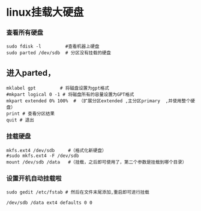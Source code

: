 # linux挂载大硬盘

### 查看所有硬盘

```
sudo fdisk -l         #查看机器上硬盘
sudo parted /dev/sdb  # 分区没有挂载的硬盘
```



## 进入parted， 

```
mklabel gpt         # 将磁盘设置为gpt格式
#mkpart logical 0 -1 # 将磁盘所有的容量设置为GPT格式
mkpart extended 0% 100%  # （扩展分区extended ,主分区primary  ,并使用整个硬盘）
print # 查看分区结果
quit # 退出
```

### 挂载硬盘

```
mkfs.ext4 /dev/sdb     #（格式化新硬盘）
#sudo mkfs.ext4 -F /dev/sdb
mount /dev/sdb /data   #（挂载，之后即可使用了，第二个参数是挂载到哪个目录）

```

### 设置开机自动挂载啦

```
sudo gedit /etc/fstab # 然后在文件末尾添加,重启即可进行挂载 

/dev/sdb /data ext4 defaults 0 0
```

### 







